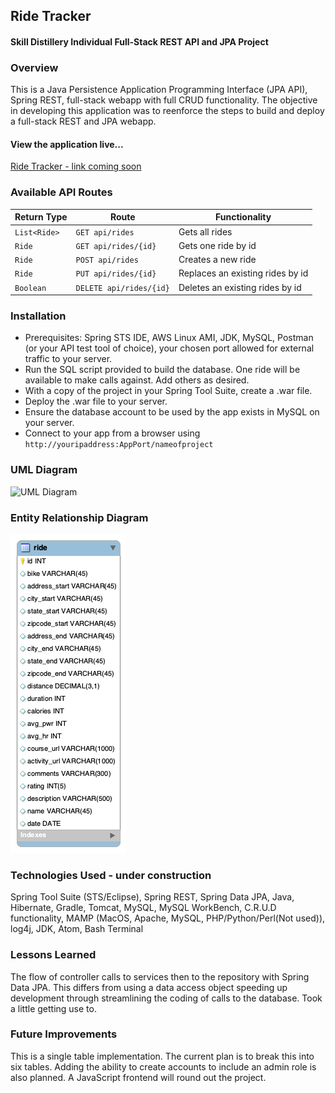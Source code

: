## Ride Tracker
#### Skill Distillery Individual Full-Stack REST API and JPA Project

### Overview
This is a Java Persistence Application Programming Interface (JPA API), Spring REST, full-stack webapp with full CRUD functionality. The objective in developing this application was to reenforce the steps to build and deploy a full-stack REST and JPA webapp.  

#### View the application live...

[Ride Tracker - link coming soon](http://www.robcodes.pro)

### Available API Routes

| Return Type | Route                 | Functionality                  |
|-------------|-----------------------|--------------------------------|
| `List<Ride>`  |`GET api/rides`        | Gets all rides                 |
| `Ride`        |`GET api/rides/{id}`   | Gets one ride by id            |
| `Ride`        |`POST api/rides`       | Creates a new ride             |
| `Ride`        |`PUT api/rides/{id}`   | Replaces an existing rides by id|
| `Boolean`     |`DELETE api/rides/{id}`| Deletes an existing rides by id |

### Installation

* Prerequisites: Spring STS IDE, AWS Linux AMI, JDK, MySQL, Postman (or your API test tool of choice), your chosen port allowed for external traffic to your server.
* Run the SQL script provided to build the database. One ride will be available to make calls against. Add others as desired.
* With a copy of the project in your Spring Tool Suite, create a .war file.
* Deploy the .war file to your server.
* Ensure the database account to be used by the app exists in MySQL on your server.
* Connect to your app from a browser using `http://youripaddress:AppPort/nameofproject`

### UML Diagram

![UML Diagram](https://)

### Entity Relationship Diagram

![ERD](https://github.com/robrides/EventTrackerProject/blob/master/DB/ridetrackerdbERD.png)

### Technologies Used - under construction

Spring Tool Suite (STS/Eclipse), Spring REST, Spring Data JPA, Java, Hibernate, Gradle, Tomcat, MySQL, MySQL WorkBench, C.R.U.D functionality, MAMP (MacOS, Apache, MySQL, PHP/Python/Perl(Not used)), log4j, JDK, Atom, Bash Terminal

### Lessons Learned
The flow of controller calls to services then to the repository with Spring Data JPA.  This differs from using a data access object speeding up development through streamlining the coding of calls to the database. Took a little getting use to.

### Future Improvements
This is a single table implementation.  The current plan is to break this into six tables.  Adding the ability to create accounts to include an admin role is also planned.  A JavaScript frontend will round out the project.
